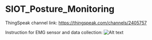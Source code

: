 # SIOT_Posture_Monitoring
ThingSpeak channel link: https://thingspeak.com/channels/2405757

Instruction for EMG sensor and data collection: 
![Alt text]()
